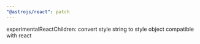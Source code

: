 ```yaml
---
"@astrojs/react": patch
---
```


experimentalReactChildren: convert style string to style object compatible with react
